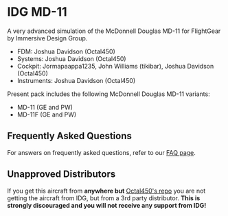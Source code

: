 # IDG MD-11
A very advanced simulation of the McDonnell Douglas MD-11 for FlightGear by Immersive Design Group.

- FDM: Joshua Davidson (Octal450)
- Systems: Joshua Davidson (Octal450)
- Cockpit: Jormapaappa1235, John Williams (tikibar), Joshua Davidson (Octal450)
- Instruments: Joshua Davidson (Octal450)

Present pack includes the following McDonnell Douglas MD-11 variants:
- MD-11 (GE and PW)
- MD-11F (GE and PW)

## Frequently Asked Questions
For answers on frequently asked questions, refer to our [FAQ page](https://github.com/Octal450/IDG-MD-11/blob/master/FAQ.md).

## Unapproved Distributors
If you get this aircraft from **anywhere but** [Octal450's repo](https://github.com/Octal450/IDG-MD-11.git) you are not getting the aircraft from IDG, but from a 3rd party distributor. **This is strongly discouraged and you will not receive any support from IDG!**
